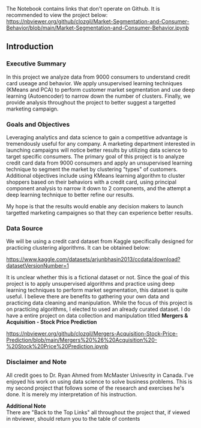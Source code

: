The Notebook contains links that don't operate on Github. It is recommended to view the project below:
https://nbviewer.org/github/clozgil/Market-Segmentation-and-Consumer-Behavior/blob/main/Market-Segmentation-and-Consumer-Behavior.ipynb

## Introduction

### Executive Summary

In this project we analyze data from 9000 consumers to understand credit card useage and behavior.  We apply unsupervised learning techniques (KMeans and PCA) to perform customer market segmentation and use deep learning (Autoencoder) to narrow down the number of clusters. Finally, we provide analysis throughout the project to better suggest a targetted marketing campaign.

### Goals and Objectives

Leveraging analytics and data science to gain a competitive advantage is tremendously useful for any company. A marketing department interested in launching campaigns will notice better results by utilizing data science to target specific consumers. The primary goal of this project is to analyze credit card data from 9000 consumers and apply an unsupervised learning technique to segment the market by clustering "types" of customers. Additional objectives include using KMeans learning algorithm to cluster shoppers based on their behaviors with a credit card, using principal component analysis to narrow it down to 2 components, and the attempt a deep learning technique to better refine our results.

My hope is that the results would enable any decision makers to launch targetted marketing campaignes so that they can experience better results.

<a id="data"></a>
### Data Source
We will be using a credit card dataset from Kaggle specifically designed for practicing clustering algorithms. It can be obtained below:

https://www.kaggle.com/datasets/arjunbhasin2013/ccdata/download?datasetVersionNumber=1

It is unclear whether this is a fictional dataset or not. Since the goal of this project is to apply unsupervised algorithms and practice using deep learning techniques to perform market segmentation, this dataset is quite useful. I believe there are benefits to gathering your own data and practicing data cleaning and manipulation. While the focus of this project is on practicing algorithms, I elected to used an already curated dataset. I do have a entire project on data collection and manipulation titled **Mergers & Acquisition - Stock Price Prediction**

https://nbviewer.org/github/clozgil/Mergers-Acquisition-Stock-Price-Prediction/blob/main/Mergers%20%26%20Acquisition%20-%20Stock%20Price%20Prediction.ipynb

### Disclaimer and Note
All credit goes to Dr. Ryan Ahmed from McMaster Univesrity in Canada. I've enjoyed his work on using data science to solve business problems. This is my second project that follows some of the research and exercises he's done. It is merely my interpretation of his instruction.

**Additional Note**<br>
There are "Back to the Top Links" all throughout the project that, if viewed in nbviewer, should return you to the table of contents
